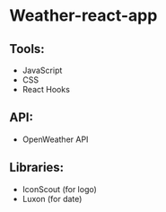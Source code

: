 # Weather-react-app

## Tools:

- JavaScript
- CSS
- React Hooks

## API:

- OpenWeather API

## Libraries:

- IconScout (for logo)
- Luxon (for date)
